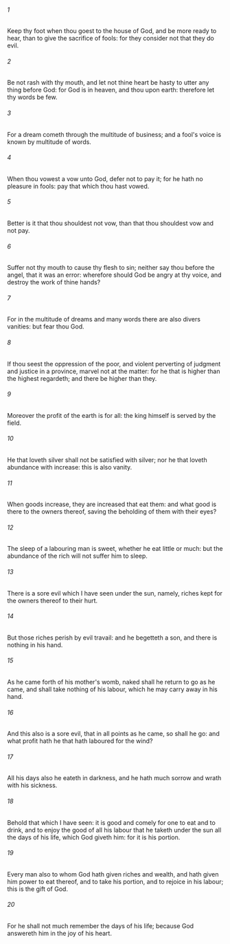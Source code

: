 ###### 1
Keep thy foot when thou goest to the house of God, and be more ready to hear, than to give the sacrifice of fools: for they consider not that they do evil.

###### 2
Be not rash with thy mouth, and let not thine heart be hasty to utter any thing before God: for God is in heaven, and thou upon earth: therefore let thy words be few.

###### 3
For a dream cometh through the multitude of business; and a fool's voice is known by multitude of words.

###### 4
When thou vowest a vow unto God, defer not to pay it; for he hath no pleasure in fools: pay that which thou hast vowed.

###### 5
Better is it that thou shouldest not vow, than that thou shouldest vow and not pay.

###### 6
Suffer not thy mouth to cause thy flesh to sin; neither say thou before the angel, that it was an error: wherefore should God be angry at thy voice, and destroy the work of thine hands?

###### 7
For in the multitude of dreams and many words there are also divers vanities: but fear thou God.

###### 8
If thou seest the oppression of the poor, and violent perverting of judgment and justice in a province, marvel not at the matter: for he that is higher than the highest regardeth; and there be higher than they.

###### 9
Moreover the profit of the earth is for all: the king himself is served by the field.

###### 10
He that loveth silver shall not be satisfied with silver; nor he that loveth abundance with increase: this is also vanity.

###### 11
When goods increase, they are increased that eat them: and what good is there to the owners thereof, saving the beholding of them with their eyes?

###### 12
The sleep of a labouring man is sweet, whether he eat little or much: but the abundance of the rich will not suffer him to sleep.

###### 13
There is a sore evil which I have seen under the sun, namely, riches kept for the owners thereof to their hurt.

###### 14
But those riches perish by evil travail: and he begetteth a son, and there is nothing in his hand.

###### 15
As he came forth of his mother's womb, naked shall he return to go as he came, and shall take nothing of his labour, which he may carry away in his hand.

###### 16
And this also is a sore evil, that in all points as he came, so shall he go: and what profit hath he that hath laboured for the wind?

###### 17
All his days also he eateth in darkness, and he hath much sorrow and wrath with his sickness.

###### 18
Behold that which I have seen: it is good and comely for one to eat and to drink, and to enjoy the good of all his labour that he taketh under the sun all the days of his life, which God giveth him: for it is his portion.

###### 19
Every man also to whom God hath given riches and wealth, and hath given him power to eat thereof, and to take his portion, and to rejoice in his labour; this is the gift of God.

###### 20
For he shall not much remember the days of his life; because God answereth him in the joy of his heart.

